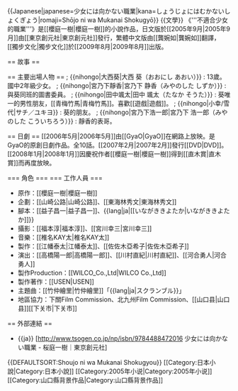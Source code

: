 {{Japanese|japanese=少女には向かない職業|kana=しょうじょにはむかないしょくぎょう|romaji=Shōjo ni wa Mukanai Shokugyō}}
{{文學}}
《'''不適合少女的職業'''》是[[櫻庭一樹|櫻庭一樹]]的小說作品，日文版於[[2005年9月|2005年9月]]由[[東京創元社|東京創元社]]發行，繁體中文版由[[龔婉如|龔婉如]]翻譯，[[獨步文化|獨步文化]]於[[2009年8月|2009年8月]]出版。

== 故事 ==

== 主要出場人物 ==
; {{nihongo|大西葵|大西 葵（おおにし あおい）}}
: 13歲。國中2年級少女。
; {{nihongo|宮乃下靜香|宮乃下 静香（みやのした しずか）}}
: 與葵同班的圖書委員。
; {{nihongo|田中颯太|田中 颯太（たなか そうた）}}
: 葵唯一的男性朋友，[[青梅竹馬|青梅竹馬]]。喜歡[[遊戲|遊戲]]。
; {{nihongo|小幸/雪代|サチ／ユキヨ}}
: 葵的朋友。
; {{nihongo|宮乃下浩一郎|宮乃下 浩一郎（みやのした こういちろう）}}
: 靜香的表哥。

== 日劇 ==
[[2006年5月|2006年5月]]由[[GyaO|GyaO]]在網路上放映。是GyaO的原創日劇作品。全10話。[[2007年2月|2007年2月]]發行[[DVD|DVD]]。[[2008年1月|2008年1月]]因慶祝作者[[櫻庭一樹|櫻庭一樹]]得到[[直木賞|直木賞]]而再度放映。

=== 角色 ===
=== 工作人員 ===
* 原作：[[櫻庭一樹|櫻庭一樹]]
* 企劃：[[山崎公路|山崎公路]]、[[東海林秀文|東海林秀文]]
* 腳本：[[益子昌一|益子昌一]]、{{lang|ja|[[いながききよたか|いながききよたか]]}}
* 攝影：[[福本淳|福本淳]]、[[宮川幸三|宮川幸三]]
* 音樂：[[椎名KAY太|椎名KAY太]]
* 製作：[[江幡泰太|江幡泰太]]、[[佐佐木亞希子|佐佐木亞希子]]
* 演出：[[高橋陽一郎|高橋陽一郎]]、[[川村直紀|川村直紀]]、[[河合勇人|河合勇人]]
* 製作Production：[[WILCO_Co.,Ltd|WILCO Co.,Ltd]]
* 製作著作：[[USEN|USEN]]
* 主題曲：[[竹仲繪里|竹仲繪里]]「{{lang|ja|スクランブル}}」
* 地區協力：下關Film Commission、北九州Film Commission、[[山口县|山口县]][[下关市|下关市]]

== 外部連結 ==
* {{ja}} [http://www.tsogen.co.jp/np/isbn/9784488472016 少女には向かない職業 - 桜庭一樹｜東京創元社]

{{DEFAULTSORT:Shoujo ni wa Mukanai Shokugyou}}
[[Category:日本小說|Category:日本小說]]
[[Category:2005年小说|Category:2005年小说]]
[[Category:山口縣背景作品|Category:山口縣背景作品]]